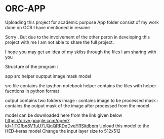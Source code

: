 # ORC-APP
Uploading this project for academic purpose
App folder consist of my work done on OCR I have mentioned in resume 

Sorry , But due to the involvement of the other peron in developing this project with me I am not able to share the full project. 

I hope you may get an idea of my skilss through the files I am sharing with you 

Structure of the program :

app
                src
                   helper
	    ouptput
                   image
                   mask
                 model

src file contains the ipython notebook 
helper contains the files with helper fucntions in python format 

output contains two folders 
	image : contains image to be processed 
	mask : contains the output mask of the image after processed from the model 

model can be downloaded here from the link given below 
https://drive.google.com/open?id=1jTGfbn8VTuU7UQqQRRDqDvqYRSitdbpm
Upload this model to the HED-keras model 
Change the input layer size to 512x512    
